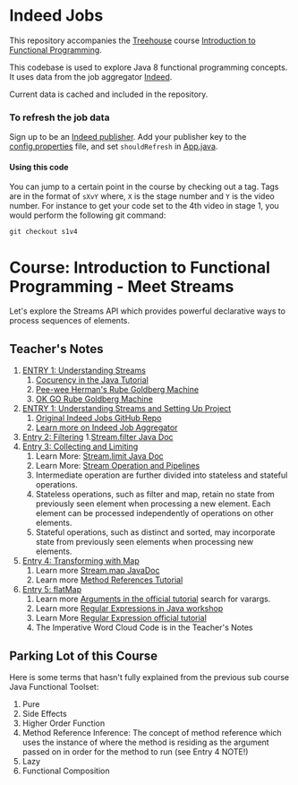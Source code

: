 # Indeed Jobs

This repository accompanies the [Treehouse](https://teamtreehouse.com) course [Introduction to Functional Programming](https://teamtreehouse.com/library/introduction-to-functional-programming/upcoming).

This codebase is used to explore Java 8 functional programming concepts.  It uses data from the job aggregator [Indeed](http://indeed.com).

Current data is cached and included in the repository.


### To refresh the job data
Sign up to be an [Indeed publisher](https://www.indeed.com/publisher).  Add your publisher key to the [config.properties](src/main/resources/config.properties) file,
and set `shouldRefresh` in [App.java](src/main/java/com/teamtreehouse/jobs/App.java#L13).

#### Using this code
You can jump to a certain point in the course by checking out a tag.  Tags are in the format of `sXvY` where,
`X` is the stage number and `Y` is the video number.  For instance to get your code set to the 4th video in stage 1,
you would perform the following git command:

`git checkout s1v4`

# Course: Introduction to Functional Programming - Meet Streams
Let's explore the Streams API which provides powerful declarative ways to process sequences of elements.

## Teacher's Notes
1. [ENTRY 1: Understanding Streams](https://teamtreehouse.com/library/understanding-streams)
    1. [Cocurency in the Java Tutorial](https://docs.oracle.com/javase/tutorial/essential/concurrency/)
    2. [Pee-wee Herman's Rube Goldberg Machine](https://www.youtube.com/watch?v=KVdqwD_bcPs)
    3. [OK GO Rube Goldberg Machine](https://www.youtube.com/watch?v=qybUFnY7Y8w)
2. [ENTRY 1: Understanding Streams and Setting Up Project](https://teamtreehouse.com/library/setting-up-the-project-4)
    1. [Original Indeed Jobs GitHub Repo](https://github.com/treehouse-projects/java-fp-indeed-jobs)
    2. [Learn more on Indeed Job Aggregator](http://www.indeed.com/)
3. [Entry 2: Filtering](https://teamtreehouse.com/library/filtering)
    1.[Stream.filter Java Doc](https://docs.oracle.com/javase/8/docs/api/java/util/stream/Stream.html#filter-java.util.function.Predicate-)
4. [Entry 3: Collecting and Limiting](https://teamtreehouse.com/library/collecting-and-limiting)
    1. Learn More: [Stream.limit Java Doc](https://docs.oracle.com/javase/8/docs/api/java/util/stream/Stream.html#limit-long-)
    2. Learn More: [Stream Operation and Pipelines](https://docs.oracle.com/javase/8/docs/api/java/util/stream/package-summary.html#StreamOps)
    3. Intermediate operation are further divided into stateless and stateful operations. 
    4. Stateless operations, such as filter and map, retain no state from previously seen element when processing a new 
    element. Each element can be processed independently of operations on other elements.
    5. Stateful operations, such as distinct and sorted, may incorporate state from previously seen elements when 
    processing new elements.
5. [Entry 4: Transforming with Map](https://teamtreehouse.com/library/transforming-with-map)
    1. Learn more [Stream.map JavaDoc](https://docs.oracle.com/javase/8/docs/api/java/util/stream/Stream.html#map-java.util.function.Function-)
    2. Learn more [Method References Tutorial](https://docs.oracle.com/javase/tutorial/java/javaOO/methodreferences.html)
6. [Entry 5: flatMap](https://teamtreehouse.com/library/flatmap)
    1. Learn more [Arguments in the official tutorial](https://docs.oracle.com/javase/tutorial/java/javaOO/arguments.html)
    search for varargs.
    2. Learn more [Regular Expressions in Java workshop](https://teamtreehouse.com/library/regular-expressions-in-java)
    3. Learn More [Regular Expression official tutorial](https://docs.oracle.com/javase/tutorial/essential/regex/pre_char_classes.html)
    4. The Imperative Word Cloud Code is in the Teacher's Notes

## Parking Lot of this Course
Here is some terms that hasn't fully explained from the previous sub course Java Functional Toolset:

1. Pure
2. Side Effects
3. Higher Order Function
4. Method Reference Inference: The concept of method reference which uses the instance of where the method is residing
as the argument passed on in order for the method to run (see Entry 4 NOTE!)
5. Lazy
6. Functional Composition